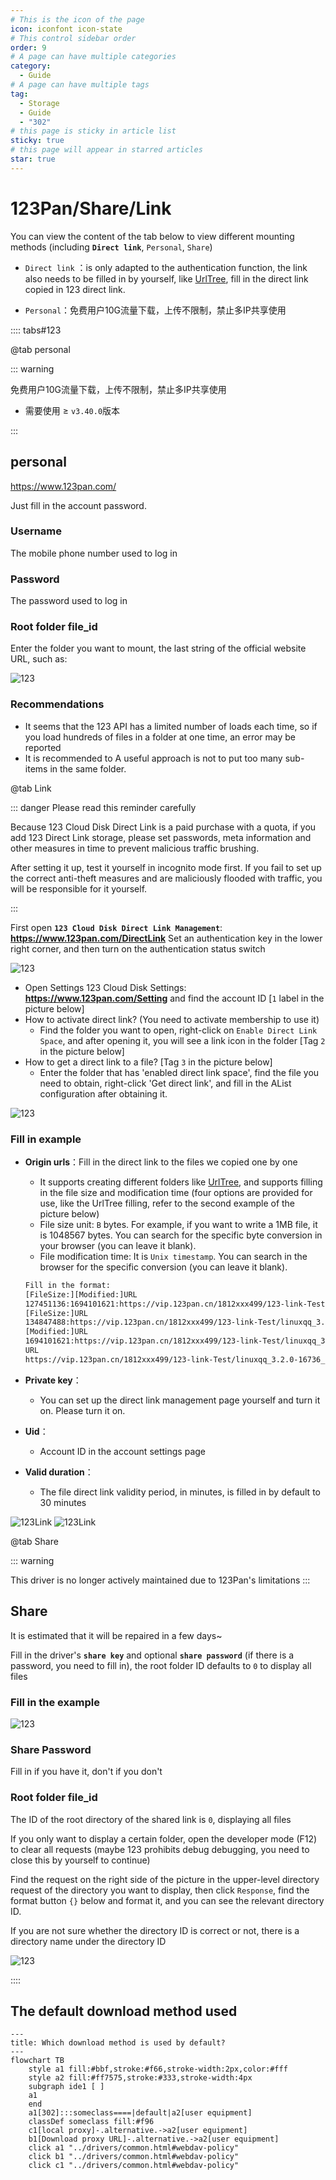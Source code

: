 ```yaml
---
# This is the icon of the page
icon: iconfont icon-state
# This control sidebar order
order: 9
# A page can have multiple categories
category:
  - Guide
# A page can have multiple tags
tag:
  - Storage
  - Guide
  - "302"
# this page is sticky in article list
sticky: true
# this page will appear in starred articles
star: true
---
```


# 123Pan/Share/Link

You can view the content of the tab below to view different mounting methods (including **`Direct link`**, `Personal`, `Share`)

- `Direct link` ：is only adapted to the authentication function, the link also needs to be filled in by yourself, like [UrlTree](/guide/drivers/UrlTree.md), fill in the direct link copied in 123 direct link.

- `Personal`：免费用户10G流量下载，上传不限制，禁止多IP共享使用



:::: tabs#123

@tab personal

::: warning 

免费用户10G流量下载，上传不限制，禁止多IP共享使用

- 需要使用  ≥ `v3.40.0`版本

:::

## **personal**

https://www.123pan.com/

Just fill in the account password.

### **Username**

The mobile phone number used to log in

### **Password**

The password used to log in

### **Root folder file_id**

Enter the folder you want to mount, the last string of the official website URL, such as:

![123](/img/drivers/123/123.png)

### **Recommendations**

- It seems that the 123 API has a limited number of loads each time, so if you load hundreds of files in a folder at one time, an error may be reported
- It is recommended to A useful approach is not to put too many sub-items in the same folder.



@tab Link

::: danger Please read this reminder carefully

Because 123 Cloud Disk Direct Link is a paid purchase with a quota, if you add 123 Direct Link storage, please set passwords, meta information and other measures in time to prevent malicious traffic brushing.

After setting it up, test it yourself in incognito mode first. If you fail to set up the correct anti-theft measures and are maliciously flooded with traffic, you will be responsible for it yourself.

:::

First open **`123 Cloud Disk Direct Link Management`**: **https://www.123pan.com/DirectLink** Set an authentication key in the lower right corner, and then turn on the authentication status switch

![123](/img/drivers/123/123_link_1.png)

- Open Settings 123 Cloud Disk Settings: **https://www.123pan.com/Setting** and find the account ID [`1` label in the picture below]
- How to activate direct link? (You need to activate membership to use it)
  - Find the folder you want to open, right-click on `Enable Direct Link Space`, and after opening it, you will see a link icon in the folder [Tag `2` in the picture below]
- How to get a direct link to a file? [Tag `3` in the picture below]
  - Enter the folder that has 'enabled direct link space', find the file you need to obtain, right-click 'Get direct link', and fill in the AList configuration after obtaining it.

![123](/img/drivers/123/123_link_2.png)

### **Fill in example**

- **Origin urls**：Fill in the direct link to the files we copied one by one

  - It supports creating different folders like [UrlTree](/guide/drivers/UrlTree.md), and supports filling in the file size and modification time (four options are provided for use, like the UrlTree filling, refer to the second example of the picture below)
  - File size unit: `B` bytes. For example, if you want to write a 1MB file, it is 1048567 bytes. You can search for the specific byte conversion in your browser (you can leave it blank).
  - File modification time: It is `Unix timestamp`. You can search in the browser for the specific conversion  (you can leave it blank).

  ```txt
  Fill in the format:
  [FileSize:][Modified:]URL
  127451136:1694101621:https://vip.123pan.cn/1812xxx499/123-link-Test/linuxqq_3.2.0-16736_mips64el.deb
  [FileSize:]URL
  134847488:https://vip.123pan.cn/1812xxx499/123-link-Test/linuxqq_3.2.0-16736_loong64.deb
  [Modified:]URL
  1694101621:https://vip.123pan.cn/1812xxx499/123-link-Test/linuxqq_3.2.0-16736_arm64.AppImage
  URL
  https://vip.123pan.cn/1812xxx499/123-link-Test/linuxqq_3.2.0-16736_x86_64.AppImage
  ```

- **Private key**：

  - You can set up the direct link management page yourself and turn it on. Please turn it on.

- **Uid**：

  - Account ID in the account settings page

- **Valid duration**：

  - The file direct link validity period, in minutes, is filled in by default to 30 minutes

<div class="image-preview">  
    <img src="/img/drivers/123/123_link_3.png" alt="123Link" title="123Link"/>
    <img src="/img/drivers/123/123_link_4.png" alt="123Link" title="123Link"/>
</div>


@tab Share

::: warning 

This driver is no longer actively maintained due to 123Pan's limitations
:::

## **Share**

It is estimated that it will be repaired in a few days~

Fill in the driver's **`share key`** and optional **`share password`** (if there is a password, you need to fill in), the root folder ID defaults to `0` to display all files

### **Fill in the example**

![123](/img/drivers/123/123_add_demo.png)



### **Share Password**

Fill in if you have it, don't if you don't



### **Root folder file_id**

The ID of the root directory of the shared link is `0`, displaying all files

If you only want to display a certain folder, open the developer mode (F12) to clear all requests (maybe 123 prohibits debug debugging, you need to close this by yourself to continue)

Find the request on the right side of the picture in the upper-level directory request of the directory you want to display, then click `Response`, find the format button `{}` below and format it, and you can see the relevant directory ID.

If you are not sure whether the directory ID is correct or not, there is a directory name under the directory ID

![123](/img/drivers/123/123_fl_id.png)

::::

## **The default download method used**

```mermaid
---
title: Which download method is used by default?
---
flowchart TB
    style a1 fill:#bbf,stroke:#f66,stroke-width:2px,color:#fff
    style a2 fill:#ff7575,stroke:#333,stroke-width:4px
    subgraph ide1 [ ]
    a1
    end
    a1[302]:::someclass====|default|a2[user equipment]
    classDef someclass fill:#f96
    c1[local proxy]-.alternative.->a2[user equipment]
    b1[Download proxy URL]-.alternative.->a2[user equipment]
    click a1 "../drivers/common.html#webdav-policy"
    click b1 "../drivers/common.html#webdav-policy"
    click c1 "../drivers/common.html#webdav-policy"
```